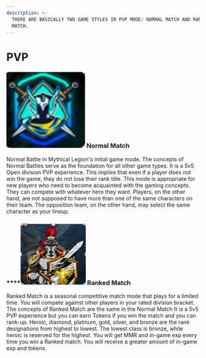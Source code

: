 ```yaml
---
description: >-
  THERE ARE BASICALLY TWO GAME STYLES IN PVP MODE: NORMAL MATCH AND RANKED
  MATCH.
---
```


# PVP

### <img src="../../../.gitbook/assets/image (17).png" alt="" data-size="line">  Normal Match

Normal Battle in Mythical Legion's initial game mode. The concepts of Normal Battles serve as the foundation for all other game types. It is a 5v5 Open division PVP experience. This implies that even if a player does not win the game, they do not lose their rank title. This mode is appropriate for new players who need to become acquainted with the gaming concepts. They can compete with whatever hero they want. Players, on the other hand, are not supposed to have more than one of the same characters on their team. The opposition team, on the other hand, may select the same character as your lineup.

### ****<img src="../../../.gitbook/assets/image (10).png" alt="" data-size="line">  **Ranked Match**

Ranked Match is a seasonal competitive match mode that plays for a limited time. You will compete against other players in your rated division bracket. The concepts of Ranked Match are the same in the Normal Match It is a 5v5 PVP experience but you can earn Tokens if you win the match and you can rank-up. Heroic, diamond, platinum, gold, silver, and bronze are the rank designations from highest to lowest. The lowest class is bronze, while heroic is reserved for the highest. You will get MMR and in-game exp every time you win a Ranked match. You will receive a greater amount of in-game exp and tokens.

